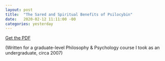 ```yaml
---
layout: post
title:  "The Sared and Spiritual Benefits of Psilocybin"
date:   2020-02-12 11:11:00 -00
categories: yesterday
---
```


[Get the PDF](/assets/Psilocybin.pdf)


(Written for a graduate-level Philosophy & Psychology course I took as an undergraduate, circa 2007)
